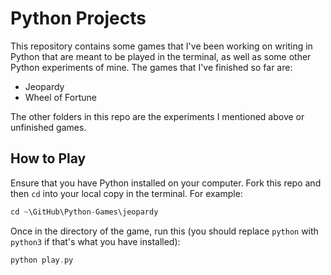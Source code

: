# Python Projects

This repository contains some games that I've been working on writing in Python that are meant to be played in the terminal, as well as some other Python experiments of mine. The games that I've finished so far are:
* Jeopardy
* Wheel of Fortune

The other folders in this repo are the experiments I mentioned above or unfinished games.

## How to Play

Ensure that you have Python installed on your computer. Fork this repo and then `cd` into your local copy in the terminal. For example:

```c
cd ~\GitHub\Python-Games\jeopardy
```

Once in the directory of the game, run this (you should replace `python` with `python3` if that's what you have installed):

```c
python play.py
```
